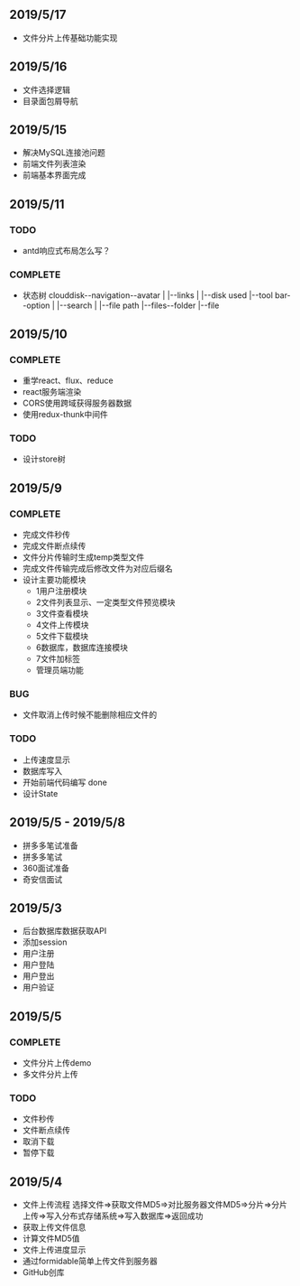 ## 2019/5/17
- 文件分片上传基础功能实现
## 2019/5/16
- 文件选择逻辑
- 目录面包屑导航
## 2019/5/15
- 解决MySQL连接池问题
- 前端文件列表渲染
- 前端基本界面完成
## 2019/5/11
### TODO
- antd响应式布局怎么写？
### COMPLETE
- 状态树
  clouddisk--navigation--avatar
          |           |--links
          |           |--disk used
          |--tool bar--option
          |         |--search
          |         |--file path
          |--files--folder
                 |--file
## 2019/5/10
### COMPLETE
- 重学react、flux、reduce
- react服务端渲染
- CORS使用跨域获得服务器数据
- 使用redux-thunk中间件
### TODO
- 设计store树
## 2019/5/9
### COMPLETE
- 完成文件秒传
- 完成文件断点续传
- 文件分片传输时生成temp类型文件
- 完成文件传输完成后修改文件为对应后缀名
- 设计主要功能模块
  - 1用户注册模块
  - 2文件列表显示、一定类型文件预览模块
  - 3文件查看模块
  - 4文件上传模块
  - 5文件下载模块
  - 6数据库，数据库连接模块
  - 7文件加标签
  - 管理员端功能
### BUG
- 文件取消上传时候不能删除相应文件的
### TODO
- 上传速度显示
- 数据库写入
- 开始前端代码编写 done
- 设计State

## 2019/5/5 - 2019/5/8
- 拼多多笔试准备
- 拼多多笔试
- 360面试准备
- 奇安信面试

## 2019/5/3
- 后台数据库数据获取API
- 添加session
- 用户注册
- 用户登陆
- 用户登出
- 用户验证

## 2019/5/5
### COMPLETE
- 文件分片上传demo
- 多文件分片上传
### TODO
- 文件秒传
- 文件断点续传
- 取消下载
- 暂停下载

## 2019/5/4
- 文件上传流程 选择文件=>获取文件MD5=>对比服务器文件MD5=>分片=>分片上传=>写入分布式存储系统=>写入数据库=>返回成功
- 获取上传文件信息
- 计算文件MD5值
- 文件上传进度显示
- 通过formidable简单上传文件到服务器
- GitHub创库
